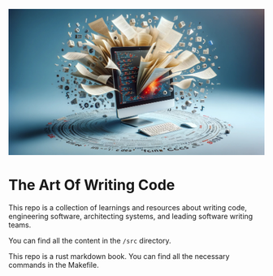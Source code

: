 ![Wallpaper](./src/__images__/the-art-of-writing-code-wallpaper.jpg)

# The Art Of Writing Code

This repo is a collection of learnings and resources about writing code, engineering software, architecting systems, and
leading software writing teams.

You can find all the content in the `/src` directory.

This repo is a rust markdown book. You can find all the necessary commands in the Makefile.
